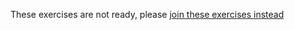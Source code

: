 These exercises are not ready, please [join these exercises instead](https://repl.it/classroom/invite/CgotMF7)